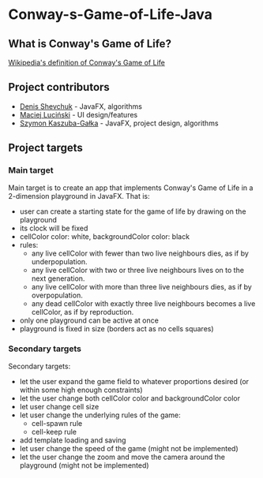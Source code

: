 # Conway-s-Game-of-Life-Java

## What is Conway's Game of Life?

[Wikipedia's definition of Conway's Game of Life](https://en.wikipedia.org/wiki/Conway%27s_Game_of_Life)

## Project contributors

- [Denis Shevchuk](https://github.com/WashingtonD) - JavaFX, algorithms
- [Maciej Luciński](https://github.com/Vyvr) - UI design/features
- [Szymon Kaszuba-Gałka](https://github.com/Szymonexis) - JavaFX, project design, algorithms

## Project targets

### Main target

Main target is to create an app that implements Conway's Game of Life in a 2-dimension playground in JavaFX. That is:

- user can create a starting state for the game of life by drawing on the playground
- its clock will be fixed
- cellColor color: white, backgroundColor color: black
- rules:
    - any live cellColor with fewer than two live neighbours dies, as if by underpopulation.
    - any live cellColor with two or three live neighbours lives on to the next generation.
    - any live cellColor with more than three live neighbours dies, as if by overpopulation.
    - any dead cellColor with exactly three live neighbours becomes a live cellColor, as if by reproduction.
- only one playground can be active at once
- playground is fixed in size (borders act as no cells squares)

### Secondary targets

Secondary targets:

- let the user expand the game field to whatever proportions desired (or within some high enough constraints)
- let the user change both cellColor color and backgroundColor color
- let user change cell size
- let user change the underlying rules of the game:
    - cell-spawn rule
    - cell-keep rule
- add template loading and saving
- let user change the speed of the game (might not be implemented)
- let the user change the zoom and move the camera around the playground (might not be implemented)
